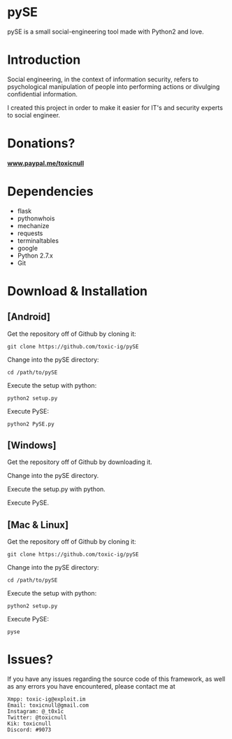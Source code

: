 # pySE
pySE is a small social-engineering tool made with Python2 and love.

# Introduction

Social engineering, in the context of information security, refers to psychological manipulation of people into performing actions or divulging confidential information.

I created this project in order to make it easier for IT's and security experts to social engineer.

# Donations?
#### www.paypal.me/toxicnull

# Dependencies

* flask
* pythonwhois
* mechanize
* requests
* terminaltables
* google
* Python 2.7.x
* Git

# Download & Installation
## [Android]

Get the repository off of Github by cloning it:

    git clone https://github.com/toxic-ig/pySE

Change into the pySE directory:

    cd /path/to/pySE

Execute the setup with python:

    python2 setup.py
    
Execute PySE:

    python2 PySE.py

## [Windows]

Get the repository off of Github by downloading it.

Change into the pySE directory.

Execute the setup.py with python.
    
Execute PySE.

## [Mac & Linux]
Get the repository off of Github by cloning it:

    git clone https://github.com/toxic-ig/pySE

Change into the pySE directory:

    cd /path/to/pySE

Execute the setup with python:

    python2 setup.py
    
Execute PySE:

    pyse
    
# Issues?

If you have any issues regarding the source code of this framework, as well as any errors you have encountered, please contact me at 

    Xmpp: toxic-ig@exploit.im
    Email: toxicnull@gmail.com
    Instagram: @_t0x1c
    Twitter: @toxicnull
    Kik: toxicnull
    Discord: #9073
